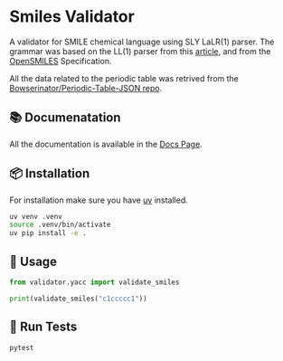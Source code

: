 # Smiles Validator

A validator for SMILE chemical language using SLY LaLR(1) parser. The grammar was based on the LL(1) parser from this [article](https://depth-first.com/articles/2020/04/20/smiles-formal-grammar/), and from the [OpenSMILES](https://opensmiles.org/opensmiles.html) Specification.

All the data related to the periodic table was retrived from the [Bowserinator/Periodic-Table-JSON repo](https://github.com/Bowserinator/Periodic-Table-JSON/tree/master).

## 📚 Documenatation

All the documentation is available in the [Docs Page](https://luna-v0.github.io/smiles/).

## 📦 Installation

For installation make sure you have [uv](https://github.com/astral-sh/uv) installed.

```bash
uv venv .venv
source .venv/bin/activate
uv pip install -e .
```

## 🚀 Usage

```py
from validator.yacc import validate_smiles

print(validate_smiles("c1ccccc1"))
```

## 🧪 Run Tests

```py
pytest
```
